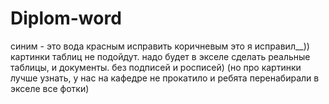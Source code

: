 # Diplom-word


синим - это вода
красным исправить
коричневым это я исправил__)) 
картинки таблиц не подойдут. надо будет в экселе сделать реальные таблицы, и документы. без подписей и росписей)
(но про картинки лучше узнать, у нас на кафедре не прокатило и ребята перенабирали в экселе все фотки)